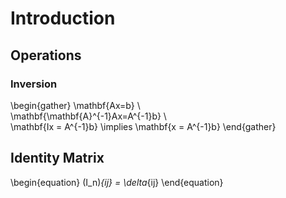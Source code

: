 # Introduction

## Operations

### Inversion

\begin{gather}
\mathbf{Ax=b} \\\
\mathbf{\mathbf{A}^{-1}Ax=A^{-1}b} \\\
\mathbf{Ix = A^{-1}b} \implies \mathbf{x = A^{-1}b}
\end{gather}

## Identity Matrix

\begin{equation}
(I_n)_{ij} = \delta_{ij}
\end{equation}